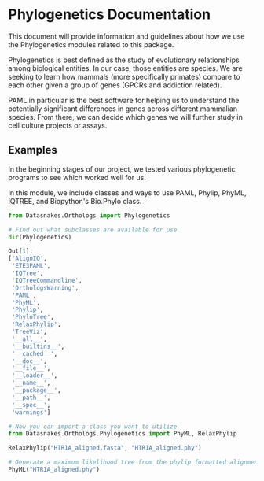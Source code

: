 Phylogenetics Documentation
=============================
This document will provide information and guidelines about how we use the
Phylogenetics modules related to this package.

Phylogenetics is best defined as the study of evolutionary relationships among
biological entities. In our case, those entities are species. We are seeking to
learn how mammals (more specifically primates) compare to each other given a group
of genes (GPCRs and addiction related).

PAML in particular is the best software for helping us to understand the potentially
significant differences in genes across different mammalian species. From there, we can
decide which genes we will further study in cell culture projects or assays.

Examples
---------

In the beginning stages of our project, we tested various phylogenetic programs
to see which worked well for us.

In this module, we include classes and ways to use PAML, Phylip, PhyML, IQTREE, and
Biopython's Bio.Phylo class.


``` python
from Datasnakes.Orthologs import Phylogenetics

# Find out what subclasses are available for use
dir(Phylogenetics)

Out[1]:
['AlignIO',
 'ETE3PAML',
 'IQTree',
 'IQTreeCommandline',
 'OrthologsWarning',
 'PAML',
 'PhyML',
 'Phylip',
 'PhyloTree',
 'RelaxPhylip',
 'TreeViz',
 '__all__',
 '__builtins__',
 '__cached__',
 '__doc__',
 '__file__',
 '__loader__',
 '__name__',
 '__package__',
 '__path__',
 '__spec__',
 'warnings']

# Now you can import a class you want to utilize
from Datasnakes.Orthologs.Phylogenetics import PhyML, RelaxPhylip

RelaxPhylip("HTR1A_aligned.fasta", "HTR1A_aligned.phy")

# Generate a maximum likelihood tree from the phylip formatted alignment file.
PhyML("HTR1A_aligned.phy")


```



